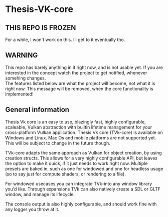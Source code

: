 # Thesis-VK-core
## THIS REPO IS FROZEN
For a while, I won't work on this. Ill get to it eventually tho.

## WARNING
This repo has barely anything in it right now, and is not usable yet. If you are interested in the concept watch the project to get notified, whenever somehing changes.  
The features listed below are what the project will become, not what it is right now. This message will be removed, when the core functionality is implemented!

## General information
Thesis Vk core is an easy to use, blazingly fast, highly configurable, scaleable, Vulkan abstraction with builtin lifetime management for your cross-platform Vulkan application.
Thesis Vk core (TVk-core) is available on Windows and Linux. Mac Os and mobile platforms are not supported yet. This will be subject to change in the future though.

TVk-core adapts the same approach as Vulkan for object creation, by using creation structs. This allows for a very highly configurable API, but leaves the option to make it quick, if it just needs to work right now.
Multiple presets are baked in, such as one for windowed and one for headless usage (so to say just for compute shaders, or rendering to a file).

For windowed usecases you can integrate TVk-into any window library you'd like. Through expansions TVk can also natively create a SDL or GLTF window, and manage its lifecycle.

The console output is also highly configurable, and should work fine with any logger you throw at it.

